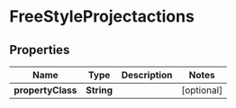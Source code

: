 

# FreeStyleProjectactions


## Properties

| Name | Type | Description | Notes |
|------------ | ------------- | ------------- | -------------|
|**propertyClass** | **String** |  |  [optional] |



